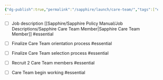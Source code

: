```yaml
---
{"dg-publish":true,"permalink":"/sapphire/launch/care-team/","tags":["essential"]}
---
```


- [ ] Job description [[Sapphire/Sapphire Policy Manual/Job Descriptions/Sapphire Care Team Member\|Sapphire Care Team Member]] #essential 
- [ ] Finalize Care Team orientation process #essential 
- [ ] Finalize Care Team selection process #essential 
- [ ] Recruit 2 Care Team members #essential 
- [ ] Care Team begin working #essential 






